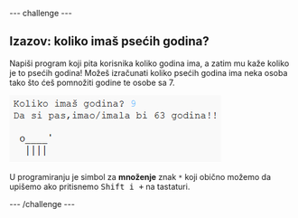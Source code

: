 \--- challenge \---

## Izazov: koliko imaš psećih godina?

Napiši program koji pita korisnika koliko godina ima, a zatim mu kaže koliko je to psećih godina! Možeš izračunati koliko psećih godina ima neka osoba tako što ćeš pomnožiti godine te osobe sa 7.

![screenshot](images/me-dog-years.png)

U programiranju je simbol za **množenje** znak `*` koji obično možemo da upišemo ako pritisnemo <kbd>Shift i +</kbd> na tastaturi.

\--- /challenge \---